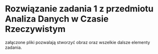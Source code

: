 # Rozwiązanie zadania 1 z przedmiotu Analiza Danych w Czasie Rzeczywistym
załączone pliki pozwalają stworzyć obraz oraz wszelkie dalsze elementy zadania.
